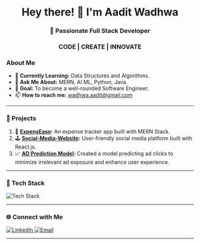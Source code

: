 <h1 align="center">Hey there! 👋 I'm Aadit Wadhwa</h1>
<h3 align="center">🚀 Passionate Full Stack Developer</h3>

<h3 align="center">CODE | CREATE | INNOVATE</h3>

### About Me
- 🌱 **Currently Learning:** Data Structures and Algorithms.
- 💬 **Ask Me About:** MERN, AI ML, Python, Java.
- 🎯 **Goal:** To become a well-rounded Software Engineer.
- 📫 **How to reach me:** wadhwa.aadit@gmail.com

---

### 🌟 Projects
1. 🌟 **[ExpensEase](https://github.com/aaditwadhwa/ExpensEase):** An expense tracker app built with MERN Stack.
2. 🕹️ **[Social-Media-Website](https://github.com/aaditwadhwa/Social-Media-Webpage):** User-friendly social media platform built with React.js.
3. 📈 **[AD Prediction Model](https://github.com/aaditwadwa/AD-Prediction-Model):** Created a model predicting ad clicks to minimize irrelevant ad exposure and enhance user experience.

---

### 🚀 Tech Stack
<p>
 <img src="https://skillicons.dev/icons?i=javascript,react,nodejs,mongodb,express,java,python,c,html,css,bootstrap,git,github,vscode,sql" alt="Tech Stack" />
</p>

---

### 🌐 Connect with Me
<p>
  <a href="https://www.linkedin.com/in/aadit-wadhwa-678b28252/" target="_blank">
    <img src="https://img.shields.io/badge/LinkedIn-%230077B5.svg?style=for-the-badge&logo=linkedin&logoColor=white" alt="LinkedIn" />
  </a>
  <a href="mailto:wadhwa.aadit@gmail.com" target="_blank">
    <img src="https://img.shields.io/badge/Email-D14836?style=for-the-badge&logo=gmail&logoColor=white" alt="Email" />
  </a>
</p>

---
